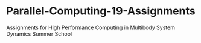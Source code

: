 # Parallel-Computing-19-Assignments
Assignments for High Performance Computing in Multibody System Dynamics Summer School
